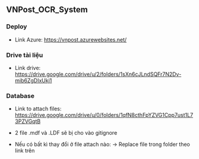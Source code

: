 ## VNPost_OCR_System

### Deploy
* Link Azure: https://vnpost.azurewebsites.net/

### Drive tài liệu
* Link drive: https://drive.google.com/drive/u/2/folders/1sXn6cJLndSQFr7N2Dv-mib6ZgDIxUkj1

### Database
* Link to attach files: 
https://drive.google.com/drive/u/0/folders/1qfN8cthFpYZVG1Cpp7ust1L73PZVGqtB

* 2 file .mdf và .LDF sẽ bị cho vào gitignore

* Nếu có bất kì thay đổi ở file attach nào:
-> Replace file trong folder theo link trên